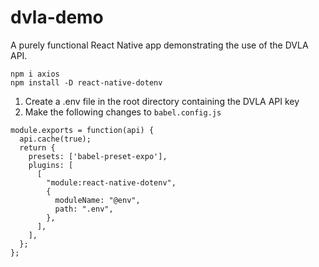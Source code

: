 # dvla-demo
A purely functional React Native app demonstrating the use of the DVLA API.

`npm i axios` <br />
`npm install -D react-native-dotenv`

1. Create a .env file in the root directory containing the DVLA API key
2. Make the following changes to `babel.config.js`

```
module.exports = function(api) {
  api.cache(true);
  return {
    presets: ['babel-preset-expo'],
    plugins: [
      [
        "module:react-native-dotenv",
        {
          moduleName: "@env",
          path: ".env",
        },
      ],
    ],
  };
};
```
